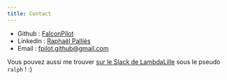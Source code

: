 ```yaml
---
title: Contact
---
```


- Github : [FalconPilot](https://github.com/FalconPilot)
- Linkedin : [Raphaël Palliès](https://www.linkedin.com/in/rapha%C3%ABl-palli%C3%A8s-67881959)
- Email : [fpilot.github@gmail.com](mailto:fpilot.github@gmail.com)

Vous pouvez aussi me trouver [sur le Slack de LambdaLille](https://slackin-lillefp.herokuapp.com/)
sous le pseudo `ralph` ! :)
